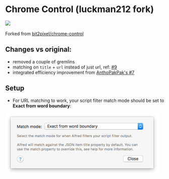 Chrome Control (luckman212 fork)
================================

<img src="img/banner.png" width="256">

Forked from [bit2pixel/chrome-control](https://github.com/bit2pixel/chrome-control)

## Changes vs original:

- removed a couple of gremlins
- matching on `title` + `url` instead of just url, ref: [#9](https://github.com/bit2pixel/chrome-control/issues/9)
- integrated efficiency improvement from [AnthoPakPak's #7](https://github.com/bit2pixel/chrome-control/pull/7)

## Setup

- For URL matching to work, your script filter match mode should be set to **Exact from word boundary**:

<img src="img/match-mode.png">
